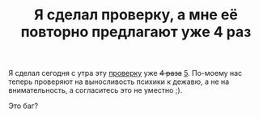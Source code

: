 ﻿---
title: "Я сделал проверку, а мне её повторно предлагают уже 4 раз"
se.owner.user_id: 337540
se.owner.display_name: "Victor VosMottor thanks Monica"
se.owner.link: "https://ru.meta.stackoverflow.com/users/337540/victor-vosmottor-thanks-monica"
se.link: "https://ru.meta.stackoverflow.com/questions/10608/%d0%af-%d1%81%d0%b4%d0%b5%d0%bb%d0%b0%d0%bb-%d0%bf%d1%80%d0%be%d0%b2%d0%b5%d1%80%d0%ba%d1%83-%d0%b0-%d0%bc%d0%bd%d0%b5-%d0%b5%d1%91-%d0%bf%d0%be%d0%b2%d1%82%d0%be%d1%80%d0%bd%d0%be-%d0%bf%d1%80%d0%b5%d0%b4%d0%bb%d0%b0%d0%b3%d0%b0%d1%8e%d1%82-%d1%83%d0%b6%d0%b5-4-%d1%80%d0%b0%d0%b7"
se.question_id: 10608
se.post_type: question
se.score: 0
---
<p>Я сделал сегодня с утра эту  <a href="https://ru.stackoverflow.com/review/suggested-edits/497252">проверку</a> уже <s>4 раза</s> <a href="https://ru.stackoverflow.com/review/suggested-edits/497252">5</a>.
По-моему нас теперь проверяют на выносливость психики к дежавю, а не на внимательность, а согласитесь это не уместно ;).</p>
<p>Это баг?</p>
